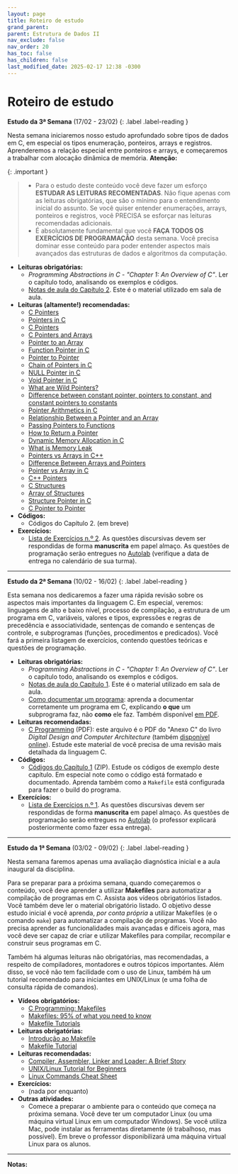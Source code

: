 ```yaml
---
layout: page
title: Roteiro de estudo
grand_parent:
parent: Estrutura de Dados II
nav_exclude: false
nav_order: 20
has_toc: false
has_children: false
last_modified_date: 2025-02-17 12:38 -0300
---
```


# Roteiro de estudo

**Estudo da 3ª Semana**<a id="re3sem"></a> (17/02 - 23/02)
{: .label .label-reading }

Nesta semana iniciaremos nosso estudo aprofundado sobre tipos de dados em C, em
especial os tipos enumeração, ponteiros, arrays e registros. Aprenderemos a
relação especial entre ponteiros e arrays, e começaremos a trabalhar com
alocação dinâmica de memória. **Atenção:**

{: .important }
> * Para o estudo deste conteúdo você deve fazer um esforço **ESTUDAR AS LEITURAS
>   RECOMENTADAS**. Não fique apenas com as leituras obrigatórias, que são
>   o mínimo para o entendimento inicial do assunto. Se você quiser entender
>   enumerações, arrays, ponteiros e registros, você PRECISA se esforçar nas
>   leituras recomendadas adicionais.
> * É absolutamente fundamental que você **FAÇA TODOS OS EXERCÍCIOS DE
>   PROGRAMAÇÃO** desta semana. Você precisa dominar esse conteúdo para poder
>   entender aspectos mais avançados das estruturas de dados e algoritmos da
>   computação.

- **Leituras obrigatórias:**
  - *Programming Abstractions in C - "Chapter 1: An Overview of C"*. Ler o
    capítulo todo, analisando os exemplos e códigos.
  - [Notas de aula do Capítulo
    2](/assets/disciplinas/ed2/2025_1/capitulo02.pdf). Este é o material
    utilizado em sala de aula.
- **Leituras (altamente!) recomendadas:**
  - [C Pointers](https://www.w3schools.com/c/c_pointers.php)
  - [Pointers in C](https://www.tutorialspoint.com/cprogramming/c_pointers.htm)
  - [C Pointers](https://www.geeksforgeeks.org/c-pointers/)
  - [C Pointers and Arrays](https://www.w3schools.com/c/c_pointers_arrays.php)
  - [Pointer to an
    Array](https://www.geeksforgeeks.org/pointer-array-array-pointer/)
  - [Function Pointer in
    C](https://www.geeksforgeeks.org/function-pointer-in-c/)
  - [Pointer to
    Pointer](https://www.geeksforgeeks.org/c-pointer-to-pointer-double-pointer/)
  - [Chain of Pointers in
    C](https://www.geeksforgeeks.org/chain-of-pointers-in-c-with-examples/)
  - [NULL Pointer in C](https://www.geeksforgeeks.org/null-pointer-in-c/)
  - [Void Pointer in C](https://www.geeksforgeeks.org/void-pointer-c-cpp/)
  - [What are Wild
    Pointers?](https://www.geeksforgeeks.org/what-are-wild-pointers-how-can-we-avoid/)
  - [Difference between constant pointer, pointers to constant, and constant
    pointers to
    constants](https://www.geeksforgeeks.org/difference-between-constant-pointer-pointers-to-constant-and-constant-pointers-to-constants/)
  - [Pointer Arithmetics in
    C](https://www.geeksforgeeks.org/pointer-arithmetics-in-c-with-examples/)
  - [Relationship Between a Pointer and an
    Array](https://www.geeksforgeeks.org/relationship-between-pointer-and-array-in-c/)
  - [Passing Pointers to
    Functions](https://www.geeksforgeeks.org/passing-pointers-to-functions-in-c/)
  - [How to Return a
    Pointer](https://www.geeksforgeeks.org/how-to-return-a-pointer-from-a-function-in-c/)
  - [Dynamic Memory Allocation in
    C](https://www.geeksforgeeks.org/dynamic-memory-allocation-in-c-using-malloc-calloc-free-and-realloc/)
  - [What is Memory
    Leak](https://www.geeksforgeeks.org/what-is-memory-leak-how-can-we-avoid/)
  - [Pointers vs Arrays in
    C++](https://www.geeksforgeeks.org/pointers-vs-array-in-cpp/)
  - [Difference Between Arrays and
    Pointers](https://www.geeksforgeeks.org/difference-between-array-and-pointers/)
  - [Pointer vs Array in
    C](https://www.geeksforgeeks.org/pointer-vs-array-in-c/)
  - [C++ Pointers](https://www.geeksforgeeks.org/cpp-pointers/)
  - [C Structures](https://www.geeksforgeeks.org/structures-c/)
  - [Array of Structures](https://www.geeksforgeeks.org/c-array-of-structure/)
  - [Structure Pointer in
    C](https://www.geeksforgeeks.org/structure-pointer-in-c/)
  - [C Pointer to
    Pointer](https://www.geeksforgeeks.org/c-pointer-to-pointer-double-pointer/)
- **Códigos:**
  - Códigos do Capítulo 2. (em breve)
- **Exercícios:**
  - [Lista de Exercícios n.º
    2](/assets/disciplinas/ed2/2025_1/exercicio02.pdf). As questões discursivas
    devem ser respondidas de forma **manuscrita** em papel almaço. As questões
    de programação serão entregues no
    [Autolab](https://autolab.computacaoraiz.com.br) (verifique a data de
    entrega no calendário de sua turma).

---

**Estudo da 2ª Semana**<a id="re2sem"></a> (10/02 - 16/02)
{: .label .label-reading }

Esta semana nos dedicaremos a fazer uma rápida revisão sobre os aspectos mais
importantes da linguagem C. Em especial, veremos: linguagens de alto e baixo
nível, processo de compilação, a estrutura de um programa em C, variáveis,
valores e tipos, expressões e regras de precedência e associatividade, sentenças
de comando e sentenças de controle, e subprogramas (funções, procedimentos e
predicados). Você fará a primeira listagem de exercícios, contendo questões
teóricas e questões de programação.

- **Leituras obrigatórias:**
  - *Programming Abstractions in C - "Chapter 1: An Overview of C"*. Ler o
    capítulo todo, analisando os exemplos e códigos.
  - [Notas de aula do Capítulo
    1](/assets/disciplinas/ed2/2025_1/capitulo01.pdf). Este é o material
    utilizado em sala de aula.
  - [Como documentar um
    programa](https://www.ime.usp.br/~pf/algoritmos/aulas/docu.html): aprenda a
    documentar corretamente um programa em C, explicando **o que** um
    subprograma faz, não **como** ele faz. Também disponível [em
    PDF](/assets/disciplinas/ed2/documentacao.pdf).
- **Leituras recomendadas:**
  - [C Programming](/assets/disciplinas/ed2/c_programming.pdf) (PDF): este
    arquivo é o PDF do "Anexo C" do livro _Digital Design and Computer
    Architecture_ (também <a
    href="https://booksite.elsevier.com/9780128000564/index.php">disponível
    online</a>). Estude este material de você precisa de uma revisão mais
    detalhada da linguagem C.
- **Códigos:**
  - [Códigos do Capítulo 1](/assets/disciplinas/ed2/2025_1/cod_cap01.zip)
    (ZIP). Estude os códigos de exemplo deste capítulo. Em especial note como o
    código está formatado e documentado. Aprenda também como a `Makefile` está
    configurada para fazer o build do programa.
- **Exercícios:**
  - [Lista de Exercícios n.º
    1](/assets/disciplinas/ed1/2025_2/exercicio01.pdf). As questões discursivas
    devem ser respondidas de forma **manuscrita** em papel almaço. As questões
    de programação serão entregues no
    [Autolab](https://autolab.computacaoraiz.com.br) (o professor explicará
    posteriormente como fazer essa entrega).

---

**Estudo da 1ª Semana**<a id="re1sem"></a> (03/02 - 09/02)
{: .label .label-reading }

Nesta semana faremos apenas uma avaliação diagnóstica inicial e a aula inaugural
da disciplina.

Para se preparar para a próxima semana, quando começaremos o conteúdo, você deve
aprender a utilizar **Makefiles** para automatizar a compilação de programas em
C. Assista aos vídeos obrigatórios listados. Você também deve ler o material
obrigatório listado. O objetivo desse estudo inicial é você aprenda, *por conta
própria* a utilizar Makefiles (e o comando `make`) para automatizar a compilação
de programas. Você não precisa aprender as funcionalidades mais avançadas e
difíceis agora, mas você deve ser capaz de criar e utilizar Makefiles para
compilar, recompilar e construir seus programas em C.

Também há algumas leituras não obrigatórias, mas recomendadas, a respeito de
compiladores, montadores e outros tópicos importantes. Além disso, se você não
tem facilidade com o uso de Linux, também há um tutorial recomendado para
iniciantes em UNIX/Linux (e uma folha de consulta rápida de comandos).

- **Vídeos obrigatórios:**
  - [C Programming: Makefiles](https://www.youtube.com/watch?v=GExnnTaBELk)
  - [Makefiles: 95% of what you need to
    know](https://www.youtube.com/watch?v=DtGrdB8wQ_8)
  - [Makefile
    Tutorials](https://www.youtube.com/playlist?list=PLNmACol6lYY7Dzvg7jKgvMdDaDEDFnNqD)
- **Leituras obrigatórias:**
  - [Introdução ao Makefile](https://embarcados.com.br/introducao-ao-makefile/)
  - [Makefile Tutorial](https://makefiletutorial.com/)
- **Leituras recomendadas:**
  - [Compiler, Assembler, Linker and Loader: A Brief
    Story](https://www.tenouk.com/ModuleW.html)
  - [UNIX/Linux Tutorial for
    Beginners](https://info-ee.surrey.ac.uk/Teaching/Unix/)
  - [Linux Commands Cheat
    Sheet](https://www.websentra.com/linux-commands-cheat-sheet/)
- **Exercícios:**
  - (nada por enquanto)
- **Outras atividades:**
  - Comece a preparar o ambiente para o conteúdo que começa na próxima
    semana. Você deve ter um computador Linux (ou uma máquina virtual Linux em
    um computador Windows). Se você utiliza Mac, pode instalar as ferramentas
    diretamente (é trabalhoso, mas possível). Em breve o professor
    disponibilizará uma máquina virtual Linux para os alunos.

<!--
---

**Estudo da 3ª Semana**<a id="re3sem"></a> (12/08 - 18/08)
{: .label .label-reading }
- **Leituras obrigatórias:**
  - [Notas de aula do Capítulo 2: Tipos de dados em
    C](/assets/disciplinas/ed1/capitulo02.pdf)
  - [Unidade 1: Fundamentos da
    Computação](https://www.computacaoraiz.com.br/cr6100b/unidades/1/)
- **Vídeos obrigatórios:**
  - Assistir os seguintes vídeos (assista aos vídeos várias vezes até que
    você consiga entender tudo; na página da CR6.100B você pode fazer o
    download dos slides correspondentes a cada vídeo):
    - [Parte 0: Visão Geral](https://www.youtube.com/watch?v=XbuHXSoKZOM)
    - [Parte 1: O que é ciência da
      computação](https://www.youtube.com/watch?v=qzxw-Tm8UgI)
    - [Parte 2: Representação de
      dados](https://www.youtube.com/watch?v=8T_hJhYg4R0)
    - [Parte 2, Anexo 1: Conversão entre
      bases](https://www.youtube.com/watch?v=7u4lJQE2xOk)
    - [Parte 2, Anexo 2: Outros
      conceitos](https://www.youtube.com/watch?v=MxdbxybOlmE)
    - [Parte 2, Anexo 3: Binários
      negativos](https://www.youtube.com/watch?v=gLBV2iU_EbM)
    - [Parte 2, Anexo 4: Binários
      fracionários](https://www.youtube.com/watch?v=QdOMYMvn2h8)
    - [Parte 2, Anexo 5: BCD](https://www.youtube.com/watch?v=8Tl0I2Ihc0w)
- **Leituras recomendadas:**
  - Capítulo 2 do *Programming Abstractions in C*: ler o capítulo 2 todo.
- **Exercícios:**
  - (na próxima semana)

---

**Estudo da 4ª Semana**<a id="re4sem"></a> (19/08 - 25/08)
{: .label .label-reading }
- **Leituras obrigatórias:**
  - [Notas de aula do Capítulo 2: Tipos de dados em
    C](/assets/disciplinas/ed1/capitulo02.pdf)
  - [Unidade 1: Fundamentos da
    Computação](https://www.computacaoraiz.com.br/cr6100b/unidades/1/)
- **Vídeos obrigatórios:**
  - Assistir os seguintes vídeos (assista aos vídeos várias vezes até que
    você consiga entender tudo; na página da CR6.100B você pode fazer o
    download dos slides correspondentes a cada vídeo):
    - [Parte 3: Algoritmos](https://www.youtube.com/watch?v=NIy_YxAS570)
    - [Parte 4: Pensamento
      computacional](https://www.youtube.com/watch?v=w4XK1nY-pMc)
    - [Parte 5: Abstração](https://www.youtube.com/watch?v=pPNKC6ii8cE)
- **Leituras recomendadas:**
  - Capítulo 2 do *Programming Abstractions in C*: ler o capítulo 2 todo.
- **Exercícios:**
  - [Lista de Exercícios n.º 2](/assets/disciplinas/ed1/2024_2/exercicio02.pdf)

---

**Estudo da 5ª Semana**<a id="re5sem"></a> (26/08 - 01/09)
{: .label .label-reading }
- **Leituras obrigatórias:**
  - [Notas de aula do Capítulo 3: Bibliotecas e
    Inferfaces](/assets/disciplinas/ed1/capitulo03.pdf)
- **Vídeos obrigatórios:**
  - [Fundamentos da Programação, Parte 1:
    Scratch](https://www.youtube.com/watch?v=jaxotbKfnWA)
    (atenção: este vídeo pode parecer um pouco **bobo** para alunos em períodos
    mais adiantados no curso, mas este vídeo vai prepará-lo para entender alguns
    conceitos avançados de programação que serão vistos posteriormente)
- **Leituras recomendadas:**
  - Capítulo 3 do *Programming Abstractions in C*: ler o capítulo 3 todo
    (você pode pular a seção 3.4 e a seção 3.5, que serão vistas posteriormente;
    se quiser se adiantar, leia também essas seções)
- **Vídeos recomendados:**
  - (nada nesta semana)
- **Exercícios:**
  - (nada até o momento)

---

**Estudo da 6ª Semana**<a id="re6sem"></a> (02/09 - 08/09)
{: .label .label-reading }
- **Leituras obrigatórias:**
  - [Notas de aula do Capítulo 4: Introdução à
    Recursão](/assets/disciplinas/ed1/capitulo04.pdf)
- **Vídeos obrigatórios:**
  - [Fundamentos da Programação, Parte 2: Exemplos em
    Scratch](https://www.youtube.com/watch?v=YWIVJrV-EYs)
    (atenção: este vídeo pode parecer um pouco **bobo** para alunos em períodos
    mais adiantados no curso, mas este vídeo vai prepará-lo para entender alguns
    conceitos avançados de programação que serão vistos posteriormente)
  - [What on Earth is Recursion?](https://www.youtube.com/watch?v=Mv9NEXX1VHc)
  - [EXTRA BITS: Recursion and the
    Stack](https://www.youtube.com/watch?v=0pncNKHj-Sc) 
  - [Programming Loops vs
    Recursion](https://www.youtube.com/watch?v=HXNhEYqFo0o)
  - [Recursion: CS50 Shorts](https://www.youtube.com/watch?v=mz6tAJMVmfM)
  - [Fibonacci Programming](https://www.youtube.com/watch?v=7t_pTlH9HwA)
- **Leituras recomendadas:**
  - Capítulo 4 do *Programming Abstractions in C*: ler o capítulo 4 todo!
- **Vídeos recomendados:**
  - [Sunflowers and Fibonacci](https://www.youtube.com/watch?v=DRjFV_DETKQ)
  - [Fibonacci Tartan and Bagpipes](https://www.youtube.com/watch?v=e4sF_Z5oJek)
  - [Fibonacci Mystery](https://www.youtube.com/watch?v=Nu-lW-Ifyec)
  - [Heartbleed, Running the Code](https://www.youtube.com/watch?v=1dOCHwf8zVQ)
- **Exercícios:**
  - [Lista de Exercícios do Cap. 4](/assets/disciplinas/ed1/2024_2/lista04.pdf)
  - [Lista de Exercícios Preparatórios para o
    Cap. 5](/assets/disciplinas/ed1/2024_2/lista04_05.pdf)

---

**Estudo da 7ª Semana**<a id="re7sem"></a> (09/09 - 15/09)
{: .label .label-reading }
- **Leituras obrigatórias:**
  - [Notas de aula do Capítulo 5: Procedimentos
    Recursivos](/assets/disciplinas/ed1/capitulo05.pdf)
- **Vídeos obrigatórios:**
  - [Fundamentos da Programação, Parte 3: Funções e
    variáveis](https://www.youtube.com/watch?v=jeFJuow44kI)
    (atenção: este vídeo pode parecer um pouco **bobo** para alunos em períodos
    mais adiantados no curso, mas este vídeo vai prepará-lo para entender alguns
    conceitos avançados de programação que serão vistos posteriormente)
  - [Loops, Ackermann &
    Recursion](https://www.youtube.com/watch?v=DVG5G1V8Zx0)
  - [The Most Difficult Program to
    Compute?](https://www.youtube.com/watch?v=i7sm9dzFtEI)
  - [Ackermann Follow Up](https://www.youtube.com/watch?v=uNACwX-O5lk)
  - [Recursion 'Super Power' (in
    Python)](https://www.youtube.com/watch?v=8lhxIOAfDss)
  - [Discussing Recursion](https://www.youtube.com/watch?v=c9IH8DHDI4M)
- **Leituras recomendadas:**
  - Capítulo 5 do *Programming Abstractions in C*: ler o capítulo 5 todo!
- **Vídeos recomendados:**
  - [Reverse Polish Notation and The
    Stack](https://www.youtube.com/watch?v=7ha78yWRDlE)
  - [Towers of Hanoi: A Complete Recursive
    Visualization](https://www.youtube.com/watch?v=rf6uf3jNjbo)
  - [5 Simple Steps for Solving Any Recursive
    Problem](https://www.youtube.com/watch?v=ngCos392W4w)
  - [The Towers of Hanoi: Experiential Recursive
    Thinking](https://www.youtube.com/watch?v=UuIneNBbscc)
  - [Towers of Hanoi as an Example of
    Recursion](https://www.youtube.com/watch?v=Ajy8XweC3L8)
  - [Key to the Tower of Hanoi](https://www.youtube.com/watch?v=PGuRmqpr6Oo)
- **Exercícios:**
  - [Lista de Exercícios do Cap. 5](/assets/disciplinas/ed1/2024_2/lista05.pdf)

---

**Estudo da 8ª Semana**<a id="re8sem"></a> (16/09 - 22/09)
{: .label .label-reading }
- **Leituras obrigatórias:**
  - [Notas de aula do Capítulo 6: Algoritmos de
    Backtracking](/assets/disciplinas/ed1/capitulo06.pdf)
- **Vídeos obrigatórios:**
  - [Fundamentos da Programação, Parte 4: Conceitos avançados: objetos de 1ª
    classe, funções de ordem superior, recursividade e
    continuações](https://www.youtube.com/watch?v=dWMx4503llQ)
    (atenção: este vídeo pode parecer um pouco **bobo** para alunos em períodos
    mais adiantados no curso, mas este vídeo vai prepará-lo para entender alguns
    conceitos avançados de programação que serão vistos posteriormente)
  - [Backtracking (Think Like a
    Programmer)](https://www.youtube.com/watch?v=gBC_Fd8EE8A)
  - [Backtracking made easy](https://www.youtube.com/watch?v=51Zy1ULau1s)
  - [The Backtracking Blueprint](https://www.youtube.com/watch?v=Zq4upTEaQyM)
- **Leituras recomendadas:**
  - Capítulo 6 do *Programming Abstractions in C*: ler o capítulo 6 todo!
- **Vídeos recomendados:**
  - [The N-Queens Problem](https://www.youtube.com/watch?v=wGbuCyNpxIg)
  - [Implement A Sudoku Solver](https://www.youtube.com/watch?v=JzONv5kaPJM)
- **Exercícios:**
  - Lista de Exercícios do Cap. 6 (em breve)
- **Recursos:**
  - [Códigos de aula e dos
    exercícios](/assets/disciplinas/ed1/capitulo06_codigos.rar)

---

**Estudo da 9ª Semana:**<a id="re9sem"></a> (23/09 -29/09)
{: .label .label-reading }
- **Leituras obrigatórias:**
  - [Notas de aula do Capítulo 7: Ordenação e Análise de
    Algoritmos](/assets/disciplinas/ed1/capitulo07.pdf)
- **Vídeos obrigatórios:**
  - [Visualization and Comparison of Sorting
    Algorithms](https://www.youtube.com/watch?v=ZZuD6iUe3Pc)
  - [Visualization of 24 Sorting Algorithms In 2
    Minutes](https://www.youtube.com/watch?v=BeoCbJPuvSE)
  - [Sorting Algorithms Explained
    Visually](https://www.youtube.com/watch?v=RfXt_qHDEPw)
- **Leituras recomendadas:**
  - Capítulo 7 do *Programming Abstractions in C*: ler o capítulo 7 todo!
- **Vídeos recomendados:**
  - [Every Sorting Algorithm Explained in 120 minutes (full
    series)](https://www.youtube.com/watch?v=h1Bi0granxM)
- **Exercícios:**
  - (em breve)
- **Recursos:**
  - [Códigos de aula e dos
    exercícios](/assets/disciplinas/ed1/capitulo07_codigos.rar)
- **Observações:**
  - Devido ao InovaWeek, não teremos aula na terça-feira. Cada aluno deve
    realizar o trabalho do InovaWeek conforme estipulado no Portal do Aluno.

---

**10ª Semana: AV1**<a id="re11sem"></a> (30/09 - 06/10)
{: .label .label-red }
- **Avaliação Bimestral AV1:** esta semana é dedicada à realização da 1ª
  avaliação bimestral, a AV1, e, portanto, não há conteúdo novo a ser
  estudado. O conteúdo da AV1 corresponde a toda a matéria das semanas 1 a 9,
  ou seja, tudo o que foi visto no bimestre.
- A prova é totalmente **objetiva**, com 60 questões. A nota sai na hora.
- Venha bem preparado! A prova é **extensa** e não é fácil!
- Siga todas as normas de **integridade acadêmica** da disciplina pois alunos
  flagrados com qualquer tipo de cola terão a AV1 zerada imediatamente e serão
  encaminhados para a coordenação para as medidas disciplinares conforme o
  regimento da UVV.
- O professor determinará o assento de cada aluno.

{: .vermelho-title }
> Os celulares serão recolhidos pelo professor!
>
> Antes do início da prova o professor **recolherá todos os celulares** de todos
> os alunos, **sem exceções**. O aluno só receberá a prova mediante a entrega do
> celular, desligado. Os celulares serão identificados e ficarão sob a posse do
> professor durante a prova. Ao terminar e entregar a prova, o professor
> devolverá o celular.
>
> Alunos que não entregarem o celular e forem flagrados utilizando o aparelho
> para colar na prova, serão **REPROVADOS IMEDIATA E AUTOMATICAMENTE** na
> disciplina, sem chance de discussão. Evite problemas: **entregue seu celular
> desligado** no início da prova.

---

**Estudo da 11ª Semana**<a id="re11sem"></a> (07/10 - 13/10)
{: .label .label-reading }
- **Leituras obrigatórias:**
  - [Notas de aula do Capítulo 7: Ordenação e Análise de
    Algoritmos](/assets/disciplinas/ed1/capitulo07.pdf)
- **Vídeos obrigatórios:**
  - [Visualization and Comparison of Sorting
    Algorithms](https://www.youtube.com/watch?v=ZZuD6iUe3Pc)
  - [Visualization of 24 Sorting Algorithms In 2
    Minutes](https://www.youtube.com/watch?v=BeoCbJPuvSE)
  - [Sorting Algorithms Explained
    Visually](https://www.youtube.com/watch?v=RfXt_qHDEPw)
- **Leituras recomendadas:**
  - Capítulo 7 do *Programming Abstractions in C*: ler o capítulo 7 todo!
- **Vídeos recomendados:**
  - [Every Sorting Algorithm Explained in 120 minutes (full
    series)](https://www.youtube.com/watch?v=h1Bi0granxM)
- **Exercícios:**
  - (em breve)
- **Recursos:**
  - [Códigos de aula e dos
    exercícios](/assets/disciplinas/ed1/capitulo07_codigos.rar)

---

**Estudo da 12ª Semana**<a id="re12sem"></a> (14/10 - 20/10)
{: .label .label-reading }
- **NÃO HAVERÁ AULA:** em virtude do feriado do dia do professor, não haverá
  aula e nenhum conteúdo a ser estudado nesta semana.

---

**Estudo da 13ª Semana**<a id="re13sem"></a> (21/10 - 27/10)
{: .label .label-reading }
- **Leituras obrigatórias:**
  - [Notas de aula do Capítulo 8: Tipos Abstratos de
    Dados](/assets/disciplinas/ed1/capitulo08.pdf)
- **Vídeos obrigatórios:**
  - (em breve)
- **Leituras recomendadas:**
  - Capítulo 8 do *Programming Abstractions in C*: ler o capítulo 8 todo!
- **Vídeos recomendados:**
  - (em breve)
- **Exercícios:**
  - [Lista de Exercícios do Cap. 8](/assets/disciplinas/ed1/2024_2/lista08.pdf)
    (atenção: este exercício fará parte da nota do segundo bimestre, e deverá
    ser entregue no Portal do Aluno até o dia 05/11/2024, 23:59h).
- **Recursos:**
  - [Códigos de aula e dos
    exercícios](/assets/disciplinas/ed1/capitulo08_codigos.rar)
  - [Avançado: pilha genérica em
    C](/assets/disciplinas/ed1/stackTAD_generico.rar)
    

---

**Estudo da 14ª Semana**<a id="re14sem"></a> (28/10 - 03/11)
{: .label .label-reading }
- **Leituras obrigatórias:**
  - [Notas de aula do Capítulo 9: Eficiência e
    TADs](/assets/disciplinas/ed1/capitulo09.pdf)
- **Vídeos obrigatórios:**
  - (em breve)
- **Leituras recomendadas:**
  - Capítulo 9 do *Programming Abstractions in C*: ler o capítulo 9 todo!
- **Vídeos recomendados:**
  - (em breve)
- **Exercícios:**
  - [Lista de Exercícios do Cap. 9](/assets/disciplinas/ed1/2024_2/lista09.pdf)
    (atenção: este exercício fará parte da nota do segundo bimestre, e deverá
    ser entregue no Portal do Aluno até o dia 12/11/2024, 23:59h).
- **Recursos:**
  - [Códigos de aula e dos
    exercícios](/assets/disciplinas/ed1/capitulo09_codigos.rar)

---

**Estudo da 15ª Semana**<a id="re15sem"></a> (04/11 - 10/11)
{: .label .label-reading }
- **Leituras obrigatórias:**
  - [Notas de aula do Capítulo 10: Estruturas
    Lineares](/assets/disciplinas/ed1/capitulo10.pdf)
- **Vídeos obrigatórios:**
  - (em breve)
- **Leituras recomendadas:**
  - Capítulo 10 do *Programming Abstractions in C*: ler o capítulo 10, seções:
    introdução, 10.1 e 10.2 (não precisa ler da seção 10.3 em diante).
- **Vídeos recomendados:**
  - (em breve)
- **Exercícios:**
  - [Lista de Exercícios do Cap. 10](/assets/disciplinas/ed1/2024_2/lista10.pdf)
    (atenção: este exercício fará parte da nota do segundo bimestre, e deverá
    ser entregue no Portal do Aluno até o dia 18/11/2024, 23:59h).
- **Recursos:**
  - [Códigos de aula e dos
    exercícios](/assets/disciplinas/ed1/capitulo10_codigos.rar)

<!--
---

**Estudo da 16ª Semana**<a id="re16sem"></a>
{: .label .label-reading }

---

**Estudo da 17ª Semana**<a id="re17sem"></a>
{: .label .label-reading }

---

**Estudo da 18ª Semana**<a id="re18sem"></a>
{: .label .label-reading }

---

**Estudo da 19ª Semana**<a id="re19sem"></a>
{: .label .label-reading }

---

**20ª Semana: AV2**<a id="re20sem"></a>
{: .label .label-reading }

-->

---
**Notas:**

